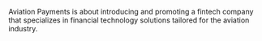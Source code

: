 Aviation Payments is about introducing and promoting a fintech company that specializes in financial technology solutions tailored for the aviation industry.
